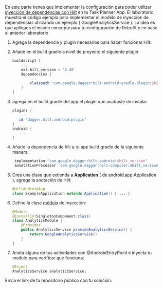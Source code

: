 
En este parte tienes que implementar la configuración para poder utilizar [inyección de dependencias con Hilt](https://developer.android.com/training/dependency-injection/hilt-android) en tu Task Planner App. El laboratorio muestra el código ejemplo para implementar el modelo de inyección de dependencias utilizando un ejemplo ( GoogleAnalyticsService ). La idea es que apliques el mismo concepto para tu configuración de Retrofit y en base al anterior laboratorio

1.  Agrega la dependencia y plugin necesarios para hacer funcionar Hilt:
2. Añade en el build.gradle a nivel de proyecto el siguiente plugin:

	```groovy
	buildscript {
		...
		ext.hilt_version = '2.40'
		dependencies {
		    ...
		    classpath "com.google.dagger:hilt-android-gradle-plugin:$hilt_version"    
	    }
	}
	```
    
3.  agrega en el build.gradle del app el plugin que acabaste de instalar

	```groovy
	plugins { 
	   ...
	   id 'dagger.hilt.android.plugin'
	}
	android {
	   ...
	}
	```

4. Añade la dependencia de hilt a tu app build.gradle de la siguiente manera:
   ```groovy
	implementation "com.google.dagger:hilt-android:$hilt_version"
	annotationProcessor 'com.google.dagger:hilt-compiler:$hilt_version'
	```
	
6.  Crea una clase que extienda a **Application** ( de android.app.Application ), agrega la anotación de Hilt:
    

	```java
	@HiltAndroidApp
	class ExampleApplication extends Application() { ... }
	```


1.  Define la clase [módulo](https://developer.android.com/training/dependency-injection/dagger-android#dagger-modules) de inyección:
    ```java
    @Module
    @InstallIn(SingletonComponent.class)
    class AnalyticsModule {
	    @Provides 
	    public AnalyticsService provideAnalyticsService() { 
		    return GoogleAnalyticsService() 
		}
	}
    ```

1.  Anota alguna de tus actividades con @AndroidEntryPoint e inyecta tu modulo para verificar que funciona:
    ```java
	@Inject
	AnalyticsService analyticsService;
    ```    


Envía el link de tu repositorio público con tu solución:
